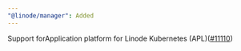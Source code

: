```yaml
---
"@linode/manager": Added
---
```


Support forApplication platform for Linode Kubernetes (APL)([#11110](https://github.com/linode/manager/pull/11110))
